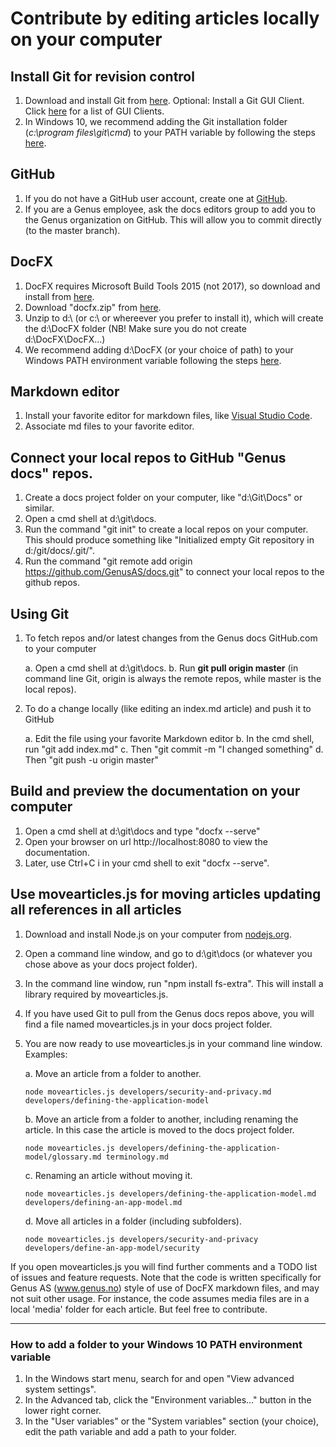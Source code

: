 # Contribute by editing articles locally on your computer

## Install Git for revision control
1. Download and install Git from [here](https://git-scm.com/downloads). Optional: Install a Git GUI Client. Click [here](https://git-scm.com/downloads/guis) for a list of GUI Clients.
2. In Windows 10, we recommend adding the Git installation folder (_c:\program files\git\cmd_) to your PATH variable by following the steps [here](#how-to-add-a-folder-to-your-windows-10-path-environment-variable).

## GitHub
1. If you do not have a GitHub user account, create one at [GitHub](https://www.github.com).
2. If you are a Genus employee, ask the docs editors group to add you to the Genus organization on GitHub. This will allow you to commit directly (to the master branch).

## DocFX
1. DocFX requires Microsoft Build Tools 2015 (not 2017), so download and install from [here](https://www.microsoft.com/en-us/download/details.aspx?id=48159).
2. Download "docfx.zip" from [here](https://github.com/dotnet/docfx/releases).
3. Unzip to d:\ (or c:\ or whereever you prefer to install it), which will create the d:\DocFX folder (NB! Make sure you do not create d:\DocFX\DocFX…)
4. We recommend adding d:\DocFX (or your choice of path) to your Windows PATH environment variable following the steps [here](#how-to-add-a-folder-to-your-windows-10-path-environment-variable).

## Markdown editor
1. Install your favorite editor for markdown files, like [Visual Studio Code](https://code.visualstudio.com/download).
2. Associate md files to your favorite editor.

## Connect your local repos to GitHub "Genus docs" repos.
1. Create a docs project folder on your computer, like "d:\Git\Docs" or similar.
2. Open a cmd shell at d:\git\docs.
3. Run the command "git init" to create a local repos on your computer. This should produce something like "Initialized empty Git repository in d:/git/docs/.git/".
4. Run the command "git remote add origin https://github.com/GenusAS/docs.git" to connect your local repos to the github repos.

## Using Git
1. To fetch repos and/or latest changes from the Genus docs GitHub.com to your computer

   a. Open a cmd shell at d:\git\docs.
   b. Run **git pull origin master** (in command line Git, origin is always the remote repos, while master is the local repos).
   
2. To do a change locally (like editing an index.md article) and push it to GitHub

   a. Edit the file using your favorite Markdown editor
   b. In the cmd shell, run "git add index.md"
   c. Then "git commit -m "I changed something"
   d. Then "git push -u origin master"

## Build and preview the documentation on your computer
1. Open a cmd shell at d:\git\docs and type "docfx --serve"
2. Open your browser on url http://localhost:8080 to view the documentation.
3. Later, use Ctrl+C i in your cmd shell to exit "docfx --serve".

## Use movearticles.js for moving articles updating all references in all articles
1. Download and install Node.js on your computer from [nodejs.org](https://nodejs.org/).
2. Open a command line window, and go to d:\git\docs (or whatever you chose above as your docs project folder).
3. In the command line window, run "npm install fs-extra". This will install a library required by movearticles.js.
4. If you have used Git to pull from the Genus docs repos above, you will find a file named movearticles.js in your docs project folder.
5. You are now ready to use movearticles.js in your command line window. Examples:

   a. Move an article from a folder to another.
      ```
      node movearticles.js developers/security-and-privacy.md developers/defining-the-application-model
      ```
   b. Move an article from a folder to another, including renaming the article. In this case the article is moved to the docs project folder.
      ```
      node movearticles.js developers/defining-the-application-model/glossary.md terminology.md
      ```
   c. Renaming an article without moving it.
      ```
      node movearticles.js developers/defining-the-application-model.md developers/defining-an-app-model.md
      ```
   d. Move all articles in a folder (including subfolders).
      ```
      node movearticles.js developers/security-and-privacy developers/define-an-app-model/security
      ```
If you open movearticles.js you will find further comments and a TODO list of issues and feature requests. Note that the code is written specifically for Genus AS (www.genus.no) style of use of DocFX markdown files, and may not suit other usage. For instance, the code assumes media files are in a local 'media' folder for each article. But feel free to contribute.

---

### How to add a folder to your Windows 10 PATH environment variable
1. In the Windows start menu, search for and open "View advanced system settings".
2. In the Advanced tab, click the "Environment variables…" button in the lower right corner.
3. In the "User variables" or the "System variables" section (your choice), edit the path variable and add a path to your folder.
